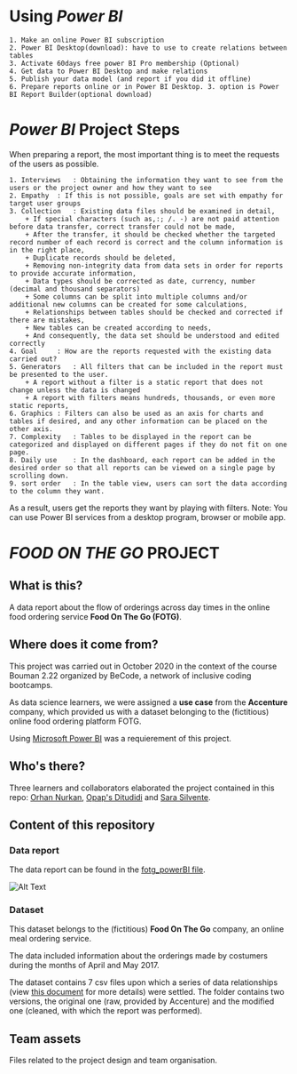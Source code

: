 # Using *Power BI*

	1. Make an online Power BI subscription
	2. Power BI Desktop(download): have to use to create relations between tables
	3. Activate 60days free power BI Pro membership (Optional)
	4. Get data to Power BI Desktop and make relations
	5. Publish your data model (and report if you did it offline)
	6. Prepare reports online or in Power BI Desktop. 3. option is Power BI Report Builder(optional download)


# *Power BI* Project Steps

When preparing a report, the most important thing is to meet the requests of the users as possible.

	1. Interviews 	: Obtaining the information they want to see from the users or the project owner and how they want to see
	2. Empathy 	: If this is not possible, goals are set with empathy for target user groups
	3. Collection	: Existing data files should be examined in detail,
		+ If special characters (such as,:; /. -) are not paid attention before data transfer, correct transfer could not be made,
		+ After the transfer, it should be checked whether the targeted record number of each record is correct and the column information is in the right place,
		+ Duplicate records should be deleted,
		+ Removing non-integrity data from data sets in order for reports to provide accurate information,
	 	+ Data types should be corrected as date, currency, number (decimal and thousand separators)
		+ Some columns can be split into multiple columns and/or additional new columns can be created for some calculations,
		+ Relationships between tables should be checked and corrected if there are mistakes,
		+ New tables can be created according to needs,
		+ And consequently, the data set should be understood and edited correctly
	4. Goal		: How are the reports requested with the existing data carried out?
	5. Generators	: All filters that can be included in the report must be presented to the user.
		+ A report without a filter is a static report that does not change unless the data is changed
		+ A report with filters means hundreds, thousands, or even more static reports,
	6. Graphics	: Filters can also be used as an axis for charts and tables if desired, and any other information can be placed on the other axis.
	7. Complexity	: Tables to be displayed in the report can be categorized and displayed on different pages if they do not fit on one page.
	8. Daily use	: In the dashboard, each report can be added in the desired order so that all reports can be viewed on a single page by scrolling down.
	9. sort order	: In the table view, users can sort the data according to the column they want.

As a result, users get the reports they want by playing with filters.
Note: You can use Power BI services from a desktop program, browser or mobile app.

# _FOOD ON THE GO_ PROJECT

## What is this?

A data report about the flow of orderings across day times in the online food ordering service **Food On The Go (FOTG)**. 
## Where does it come from?

This project was carried out in October 2020 in the context of the course Bouman 2.22 organized by BeCode, a network of inclusive coding bootcamps.

As data science learners, we were assigned a **use case** from the **Accenture** company, which provided us with a dataset belonging to the (fictitious) online food ordering platform FOTG. 

Using [Microsoft Power BI](https://powerbi.microsoft.com/en-us/) was a requierement of this project.

## Who's there?

Three learners and collaborators elaborated the project contained in this repo: [Orhan Nurkan](https://github.com/orhannurkan), [Opap's Ditudidi](https://github.com/Cassik6) and [Sara Silvente](https://github.com/silventesa).

## Content of this repository

### Data report

The data report can be found in the [fotg_powerBI file](https://github.com/silventesa/accenture_usecase/blob/master/fotg_powerBI.pdf).

![Alt Text](https://github.com/silventesa/accenture_usecase/blob/master/team_assets/Report1.gif)

### Dataset

This dataset belongs to the (fictitious) **Food On The Go** company, an online meal ordering service. 

The data included information about the orderings made by costumers during the months of April and May 2017.

The dataset contains 7 csv files upon which a series of data relationships (view [this document](https://github.com/silventesa/accenture_usecase/blob/master/fotg_powerBI.pdf) for more details) were settled. The folder contains two versions, the original one (raw, provided by Accenture) and the modified one (cleaned, with which the report was performed). 

## Team assets

Files related to the project design and team organisation.
